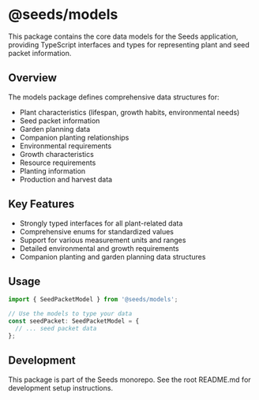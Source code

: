 # @seeds/models

This package contains the core data models for the Seeds application, providing TypeScript interfaces and types for representing plant and seed packet information.

## Overview

The models package defines comprehensive data structures for:
- Plant characteristics (lifespan, growth habits, environmental needs)
- Seed packet information
- Garden planning data
- Companion planting relationships
- Environmental requirements
- Growth characteristics
- Resource requirements
- Planting information
- Production and harvest data

## Key Features

- Strongly typed interfaces for all plant-related data
- Comprehensive enums for standardized values
- Support for various measurement units and ranges
- Detailed environmental and growth requirements
- Companion planting and garden planning data structures

## Usage

```typescript
import { SeedPacketModel } from '@seeds/models';

// Use the models to type your data
const seedPacket: SeedPacketModel = {
  // ... seed packet data
};
```

## Development

This package is part of the Seeds monorepo. See the root README.md for development setup instructions. 